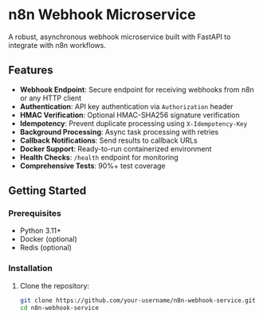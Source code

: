 # n8n Webhook Microservice

A robust, asynchronous webhook microservice built with FastAPI to integrate with n8n workflows.

## Features

- **Webhook Endpoint**: Secure endpoint for receiving webhooks from n8n or any HTTP client
- **Authentication**: API key authentication via `Authorization` header
- **HMAC Verification**: Optional HMAC-SHA256 signature verification
- **Idempotency**: Prevent duplicate processing using `X-Idempotency-Key`
- **Background Processing**: Async task processing with retries
- **Callback Notifications**: Send results to callback URLs
- **Docker Support**: Ready-to-run containerized environment
- **Health Checks**: `/health` endpoint for monitoring
- **Comprehensive Tests**: 90%+ test coverage

## Getting Started

### Prerequisites

- Python 3.11+
- Docker (optional)
- Redis (optional)

### Installation

1. Clone the repository:
   ```bash
   git clone https://github.com/your-username/n8n-webhook-service.git
   cd n8n-webhook-service